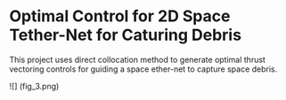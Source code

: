 # Optimal Control for 2D Space Tether-Net for Caturing Debris

This project uses direct collocation method to generate optimal thrust vectoring controls for guiding a space ether-net to capture space debris.

![] (fig_3.png)